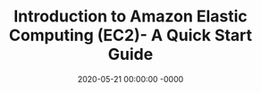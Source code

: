 ---
layout: post
title: Introduction to Amazon Elastic Computing (EC2)- A Quick Start Guide
date: 2020-05-21 00:00:00 -0000
tags: [tech-blog,tutorial,Amazon Web Services]
image: awsec2.png
---